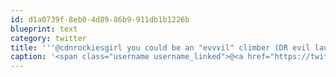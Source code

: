 ```yaml
---
id: d1a0739f-8eb0-4d89-86b9-911db1b1226b
blueprint: text
category: twitter
title: '''@cdnrockiesgirl you could be an "evvvil" climber (DR evil laugh)'
caption: '<span class="username username_linked">@<a href="https://twitter.com/cdnrockiesgirl" title="Sarah">cdnrockiesgirl</a></span> you could be an "evvvil" climber (DR evil laugh)'
---
```


